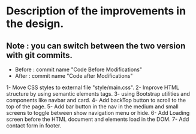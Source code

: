 <h1>Description of the improvements in the design.</h1>

<h2>Note : you can switch between the two version with git commits.</h2>

<ul>
 <li>Before : commit name "Code Before Modifications"</li>
 <li>After : commit name "Code after Modifications"</li>
</ul>
 




1- Move CSS styles to external file "style/main.css".
2- Improve HTML structure by using semantic elements tags.
3- using Bootstrap utilities and components like navbar and card.
4- Add backTop button to scroll to the top of the page.
5- Add bar button in the nav in the medium and small screens to toggle between show navigation menu or hide.
6- Add Loading screen before the HTML document and elements load in the DOM.
7- Add contact form in footer.
